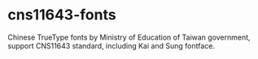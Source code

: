 # cns11643-fonts
Chinese TrueType fonts by Ministry of Education of Taiwan government, support CNS11643 standard, including Kai and Sung fontface.
